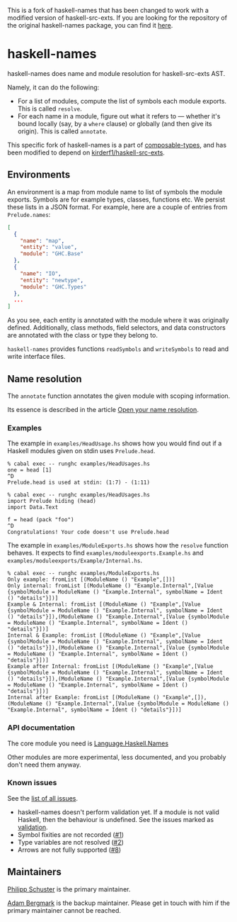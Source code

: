 This is a fork of haskell-names that has been changed to work with a modified version of haskell-src-exts.
If you are looking for the repository of the original haskell-names package, you can find it [here][suite-hsn].

[suite-hsn]: https://github.com/haskell-suite/haskell-names

haskell-names
=============

haskell-names does name and module resolution for haskell-src-exts AST.

Namely, it can do the following:

* For a list of modules, compute the list of symbols each module exports.
  This is called `resolve`.
* For each name in a module, figure out what it refers to — whether it's bound
  locally (say, by a `where` clause) or globally (and then give its origin).
  This is called `annotate`.

This specific fork of haskell-names is a part of [composable-types][cty], and has been modified to depend on [kirderf1/haskell-src-exts][hse].

[cty]: https://github.com/kirderf1/composable-types
[hse]: https://github.com/kirderf1/haskell-src-exts


Environments
-----------------

An environment is a map from module name to list of symbols the module exports.
Symbols are for example types, classes, functions etc. We persist these lists in
a JSON format.
For example, here are a couple of entries from `Prelude.names`:

``` json
[
  {
    "name": "map",
    "entity": "value",
    "module": "GHC.Base"
  },
  {
    "name": "IO",
    "entity": "newtype",
    "module": "GHC.Types"
  },
  ...
]
```

As you see, each entity is annotated with the module where it was
originally defined. Additionally, class methods, field selectors, and data
constructors are annotated with the class or type they belong to.

`haskell-names` provides functions `readSymbols` and `writeSymbols`
to read and write interface files.

Name resolution
---------------

The `annotate` function annotates the given module with scoping information.

Its essence is described in the article [Open your name resolution][openrec].

[openrec]: http://ro-che.info/articles/2013-03-04-open-name-resolution.html

### Examples

The example in `examples/HeadUsage.hs` shows how you would find out if a
Haskell modules given on stdin uses `Prelude.head`.

```
% cabal exec -- runghc examples/HeadUsages.hs
one = head [1]
^D
Prelude.head is used at stdin: (1:7) - (1:11)

% cabal exec -- runghc examples/HeadUsages.hs
import Prelude hiding (head)
import Data.Text

f = head (pack "foo")
^D
Congratulations! Your code doesn't use Prelude.head
```

The example in `examples/ModuleExports.hs` shows how the `resolve` function
behaves. It expects to find `examples/moduleexports.Example.hs` and
`examples/moduleexports/Example/Internal.hs`.

```
% cabal exec -- runghc examples/ModuleExports.hs
Only example: fromList [(ModuleName () "Example",[])]
Only internal: fromList [(ModuleName () "Example.Internal",[Value {symbolModule = ModuleName () "Example.Internal", symbolName = Ident () "details"}])]
Example & Internal: fromList [(ModuleName () "Example",[Value {symbolModule = ModuleName () "Example.Internal", symbolName = Ident () "details"}]),(ModuleName () "Example.Internal",[Value {symbolModule = ModuleName () "Example.Internal", symbolName = Ident () "details"}])]
Internal & Example: fromList [(ModuleName () "Example",[Value {symbolModule = ModuleName () "Example.Internal", symbolName = Ident () "details"}]),(ModuleName () "Example.Internal",[Value {symbolModule = ModuleName () "Example.Internal", symbolName = Ident () "details"}])]
Example after Internal: fromList [(ModuleName () "Example",[Value {symbolModule = ModuleName () "Example.Internal", symbolName = Ident () "details"}]),(ModuleName () "Example.Internal",[Value {symbolModule = ModuleName () "Example.Internal", symbolName = Ident () "details"}])]
Internal after Example: fromList [(ModuleName () "Example",[]),(ModuleName () "Example.Internal",[Value {symbolModule = ModuleName () "Example.Internal", symbolName = Ident () "details"}])]
```


### API documentation

The core module you need is [Language.Haskell.Names][]

Other modules are more experimental, less documented, and you probably don't need
them anyway.

[doc-index]: http://haskell-suite.github.io/docs/haskell-names/
[Language.haskell.Names]: http://haskell-suite.github.io/docs/haskell-names/Language-Haskell-Names.html

### Known issues

See the [list of all issues][issues].

* haskell-names doesn't perform validation yet. If a module is not valid
  Haskell, then the behaviour is undefined. See the issues marked as
  [validation][].
* Symbol fixities are not recorded ([#1][])
* Type variables are not resolved ([#2][])
* Arrows are not fully supported ([#8][])

[issues]: https://github.com/haskell-suite/haskell-names/issues/
[#1]: https://github.com/haskell-suite/haskell-names/issues/1
[#2]: https://github.com/haskell-suite/haskell-names/issues/2
[#8]: https://github.com/haskell-suite/haskell-names/issues/8
[#32]: https://github.com/haskell-suite/haskell-names/issues/32
[validation]: https://github.com/haskell-suite/haskell-names/issues?labels=validation&page=1&state=open

Maintainers
-----------

[Philipp Schuster](https://github.com/phischu) is the primary maintainer.

[Adam Bergmark](https://github.com/bergmark) is the backup maintainer. Please
get in touch with him if the primary maintainer cannot be reached.

